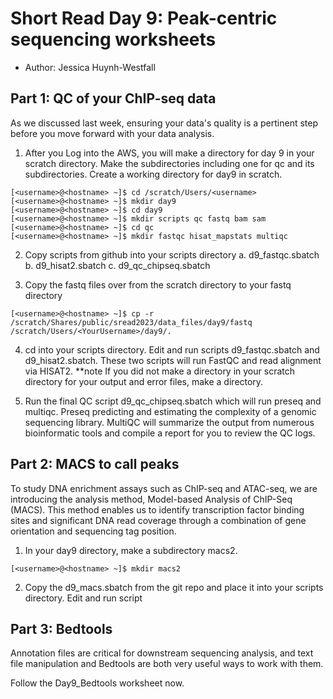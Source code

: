 # Short Read Day 9: Peak-centric sequencing worksheets
- Author: Jessica Huynh-Westfall

## Part 1: QC of your ChIP-seq data

As we discussed last week, ensuring your data's quality is a pertinent step before you move forward with your data analysis.

1. After you Log into the AWS, you will make a directory for day 9 in your scratch directory. Make the subdirectories including one for qc and its subdirectories. Create a working directory for day9 in scratch.
```
[<username>@<hostname> ~]$ cd /scratch/Users/<username>
[<username>@<hostname> ~]$ mkdir day9
[<username>@<hostname> ~]$ cd day9
[<username>@<hostname> ~]$ mkdir scripts qc fastq bam sam
[<username>@<hostname> ~]$ cd qc
[<username>@<hostname> ~]$ mkdir fastqc hisat_mapstats multiqc
```

2. Copy scripts from github into your scripts directory
   a. d9_fastqc.sbatch
   b. d9_hisat2.sbatch
   c. d9_qc_chipseq.sbatch

3. Copy the fastq files over from the scratch directory to your fastq directory
```
[<username>@<hostname> ~]$ cp -r /scratch/Shares/public/sread2023/data_files/day9/fastq /scratch/Users/<YourUsername>/day9/.
```

4. cd into your scripts directory. Edit and run scripts d9_fastqc.sbatch and d9_hisat2.sbatch. These two scripts will run FastQC and read alignment via HISAT2. 
**note If you did not make a directory in your scratch directory for your output and error files, make a directory.

5. Run the final QC script d9_qc_chipseq.sbatch which will run preseq and multiqc. Preseq predicting and estimating the complexity of a genomic sequencing library. MultiQC will summarize the output from numerous bioinformatic tools and compile a report for you to review the QC logs.

## Part 2: MACS to call peaks
To study DNA enrichment assays such as ChIP-seq and ATAC-seq, we are introducing the analysis method, Model-based Analysis of ChIP-Seq (MACS). This method enables us to identify transcription factor binding sites and significant DNA read coverage through a combination of gene orientation and sequencing tag position.

1. In your day9 directory, make a subdirectory macs2.
```
[<username>@<hostname> ~]$ mkdir macs2
```

2. Copy the d9_macs.sbatch from the git repo and place it into your scripts directory. Edit and run script

## Part 3: Bedtools
Annotation files are critical for downstream sequencing analysis, and text file manipulation and Bedtools are both very useful ways to work with them.

Follow the Day9_Bedtools worksheet now.

